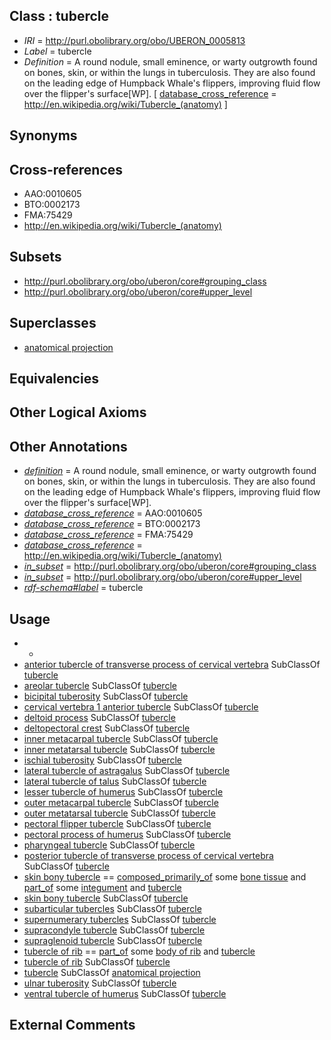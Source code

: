 
## Class : tubercle

 * *IRI* = http://purl.obolibrary.org/obo/UBERON_0005813
 * *Label* = tubercle
 * *Definition* = A round nodule, small eminence, or warty outgrowth found on bones, skin, or within the lungs in tuberculosis. They are also found on the leading edge of Humpback Whale's flippers, improving fluid flow over the flipper's surface[WP]. [ [database_cross_reference](../../ef/oboInOwl#hasDbXref.md) = http://en.wikipedia.org/wiki/Tubercle_(anatomy) ]

## Synonyms


## Cross-references

 * AAO:0010605
 * BTO:0002173
 * FMA:75429
 * http://en.wikipedia.org/wiki/Tubercle_(anatomy)

## Subsets

 * http://purl.obolibrary.org/obo/uberon/core#grouping_class
 * http://purl.obolibrary.org/obo/uberon/core#upper_level

## Superclasses

 * [anatomical projection](../../UBERON/29/UBERON_0004529.md)

## Equivalencies


## Other Logical Axioms


## Other Annotations

 * *[definition](../../IAO/15/IAO_0000115.md)* = A round nodule, small eminence, or warty outgrowth found on bones, skin, or within the lungs in tuberculosis. They are also found on the leading edge of Humpback Whale's flippers, improving fluid flow over the flipper's surface[WP].
 * *[database_cross_reference](../../ef/oboInOwl#hasDbXref.md)* = AAO:0010605
 * *[database_cross_reference](../../ef/oboInOwl#hasDbXref.md)* = BTO:0002173
 * *[database_cross_reference](../../ef/oboInOwl#hasDbXref.md)* = FMA:75429
 * *[database_cross_reference](../../ef/oboInOwl#hasDbXref.md)* = http://en.wikipedia.org/wiki/Tubercle_(anatomy)
 * *[in_subset](../../et/oboInOwl#inSubset.md)* = http://purl.obolibrary.org/obo/uberon/core#grouping_class
 * *[in_subset](../../et/oboInOwl#inSubset.md)* = http://purl.obolibrary.org/obo/uberon/core#upper_level
 * *[rdf-schema#label](../../el/rdf-schema#label.md)* = tubercle

## Usage

 * -
 * [anterior tubercle of transverse process of cervical vertebra](../../UBERON/15/UBERON_0005815.md) SubClassOf [tubercle](../../UBERON/13/UBERON_0005813.md)
 * [areolar tubercle](../../UBERON/28/UBERON_0011828.md) SubClassOf [tubercle](../../UBERON/13/UBERON_0005813.md)
 * [bicipital tuberosity](../../UBERON/83/UBERON_4200183.md) SubClassOf [tubercle](../../UBERON/13/UBERON_0005813.md)
 * [cervical vertebra 1 anterior tubercle](../../UBERON/10/UBERON_0005810.md) SubClassOf [tubercle](../../UBERON/13/UBERON_0005813.md)
 * [deltoid process](../../UBERON/13/UBERON_4200213.md) SubClassOf [tubercle](../../UBERON/13/UBERON_0005813.md)
 * [deltopectoral crest](../../UBERON/98/UBERON_0002498.md) SubClassOf [tubercle](../../UBERON/13/UBERON_0005813.md)
 * [inner metacarpal tubercle](../../UBERON/87/UBERON_3010187.md) SubClassOf [tubercle](../../UBERON/13/UBERON_0005813.md)
 * [inner metatarsal tubercle](../../UBERON/84/UBERON_3010184.md) SubClassOf [tubercle](../../UBERON/13/UBERON_0005813.md)
 * [ischial tuberosity](../../UBERON/83/UBERON_0034983.md) SubClassOf [tubercle](../../UBERON/13/UBERON_0005813.md)
 * [lateral tubercle of astragalus](../../UBERON/82/UBERON_4200182.md) SubClassOf [tubercle](../../UBERON/13/UBERON_0005813.md)
 * [lateral tubercle of talus](../../UBERON/24/UBERON_0010724.md) SubClassOf [tubercle](../../UBERON/13/UBERON_0005813.md)
 * [lesser tubercle of humerus](../../UBERON/88/UBERON_0011188.md) SubClassOf [tubercle](../../UBERON/13/UBERON_0005813.md)
 * [outer metacarpal tubercle](../../UBERON/88/UBERON_3010188.md) SubClassOf [tubercle](../../UBERON/13/UBERON_0005813.md)
 * [outer metatarsal tubercle](../../UBERON/86/UBERON_3010186.md) SubClassOf [tubercle](../../UBERON/13/UBERON_0005813.md)
 * [pectoral flipper tubercle](../../UBERON/27/UBERON_0013527.md) SubClassOf [tubercle](../../UBERON/13/UBERON_0005813.md)
 * [pectoral process of humerus](../../UBERON/12/UBERON_4200212.md) SubClassOf [tubercle](../../UBERON/13/UBERON_0005813.md)
 * [pharyngeal tubercle](../../UBERON/85/UBERON_0006685.md) SubClassOf [tubercle](../../UBERON/13/UBERON_0005813.md)
 * [posterior tubercle of transverse process of cervical vertebra](../../UBERON/16/UBERON_0005816.md) SubClassOf [tubercle](../../UBERON/13/UBERON_0005813.md)
 * [skin bony tubercle](../../UBERON/63/UBERON_0017163.md) == [composed_primarily_of](../../RO/73/RO_0002473.md) some [bone tissue](../../UBERON/81/UBERON_0002481.md) and [part_of](../../BFO/50/BFO_0000050.md) some [integument](../../UBERON/99/UBERON_0002199.md) and [tubercle](../../UBERON/13/UBERON_0005813.md)
 * [skin bony tubercle](../../UBERON/63/UBERON_0017163.md) SubClassOf [tubercle](../../UBERON/13/UBERON_0005813.md)
 * [subarticular tubercles](../../UBERON/72/UBERON_3010172.md) SubClassOf [tubercle](../../UBERON/13/UBERON_0005813.md)
 * [supernumerary tubercles](../../UBERON/73/UBERON_3010173.md) SubClassOf [tubercle](../../UBERON/13/UBERON_0005813.md)
 * [supracondyle tubercle](../../UBERON/77/UBERON_4200177.md) SubClassOf [tubercle](../../UBERON/13/UBERON_0005813.md)
 * [supraglenoid tubercle](../../UBERON/60/UBERON_0010760.md) SubClassOf [tubercle](../../UBERON/13/UBERON_0005813.md)
 * [tubercle of rib](../../UBERON/35/UBERON_0002235.md) == [part_of](../../BFO/50/BFO_0000050.md) some [body of rib](../../UBERON/31/UBERON_0002231.md) and [tubercle](../../UBERON/13/UBERON_0005813.md)
 * [tubercle of rib](../../UBERON/35/UBERON_0002235.md) SubClassOf [tubercle](../../UBERON/13/UBERON_0005813.md)
 * [tubercle](../../UBERON/13/UBERON_0005813.md) SubClassOf [anatomical projection](../../UBERON/29/UBERON_0004529.md)
 * [ulnar tuberosity](../../UBERON/84/UBERON_4200184.md) SubClassOf [tubercle](../../UBERON/13/UBERON_0005813.md)
 * [ventral tubercle of humerus](../../UBERON/87/UBERON_0011187.md) SubClassOf [tubercle](../../UBERON/13/UBERON_0005813.md)

## External Comments

